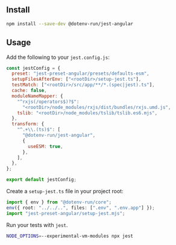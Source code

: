 ## Install

```sh
npm install --save-dev @dotenv-run/jest-angular
```

## Usage

Add the following to your `jest.config.js`:

```js
const jestConfig = {
  preset: "jest-preset-angular/presets/defaults-esm",
  setupFilesAfterEnv: ["<rootDir>/setup-jest.ts"],
  testMatch: ["<rootDir>/src/app/**/*.(spec|jest).ts"],
  cache: false,
  moduleNameMapper: {
    "^rxjs(/operators$)?$":
      "<rootDir>/node_modules/rxjs/dist/bundles/rxjs.umd.js",
    tslib: "<rootDir>/node_modules/tslib/tslib.es6.mjs",
  },
  transform: {
    "^.+\\.(ts)$": [
      "@dotenv-run/jest-angular",
      {
        useESM: true,
      },
    ],
  },
};

export default jestConfig;
```

Create a `setup-jest.ts` file in your project root:

```ts
import { env } from "@dotenv-run/core";
env({ root: "../../..", files: [".env", ".env.app"] });
import "jest-preset-angular/setup-jest.mjs";
```

Run your tests with `jest`.

```sh
NODE_OPTIONS=--experimental-vm-modules npx jest
```
